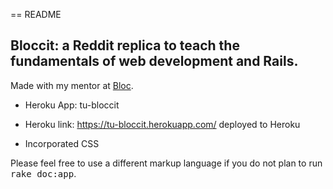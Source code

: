 == README

## Bloccit: a Reddit replica to teach the fundamentals of web development and Rails.

Made with my mentor at [Bloc](http://bloc.io).

- Heroku App: tu-bloccit

- Heroku link: https://tu-bloccit.herokuapp.com/ deployed to Heroku

- Incorporated CSS 

Please feel free to use a different markup language if you do not plan to run
<tt>rake doc:app</tt>.
